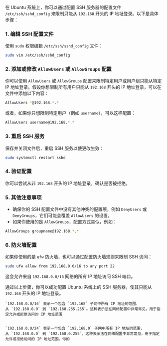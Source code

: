 在 Ubuntu 系统上，你可以通过配置 SSH 服务器的配置文件 `/etc/ssh/sshd_config` 来限制只能从 `192.168` 开头的 IP 地址登录。以下是具体步骤：

### 1. 编辑 SSH 配置文件
使用 `sudo` 权限编辑 `/etc/ssh/sshd_config` 文件：

```bash
sudo vim /etc/ssh/sshd_config
```

### 2. 添加或修改 `AllowUsers` 或 `AllowGroups` 配置
你可以使用 `AllowUsers` 或 `AllowGroups` 配置来限制特定用户或用户组只能从特定 IP 地址登录。假设你想限制所有用户只能从 `192.168` 开头的 IP 地址登录，可以在文件中添加以下内容：

```bash
AllowUsers *@192.168.*.*
```

或者，如果你只想限制特定用户（例如 `username`），可以这样配置：

```bash
AllowUsers username@192.168.*.*
```

### 3. 重启 SSH 服务
保存并关闭文件后，重启 SSH 服务以使更改生效：

```bash
sudo systemctl restart sshd
```

### 4. 验证配置
你可以尝试从非 `192.168` 开头的 IP 地址登录，确认是否被拒绝。

### 5. 其他注意事项
- 确保你的 SSH 配置文件中没有其他冲突的配置项，例如 `DenyUsers` 或 `DenyGroups`，它们可能会覆盖 `AllowUsers` 的设置。
- 如果你使用的是 `AllowGroups`，配置方式类似，例如：

```bash
AllowGroups groupname@192.168.*.*
```

### 6. 防火墙配置
如果你使用的是 `ufw` 防火墙，也可以通过配置防火墙规则来限制 SSH 访问：

```bash
sudo ufw allow from 192.168.0.0/16 to any port 22
```

这会允许来自 `192.168.0.0/16` 网络的所有 IP 地址访问 SSH 端口。

通过以上步骤，你可以成功配置 Ubuntu 系统上的 SSH 服务器，使其只能从 `192.168` 开头的 IP 地址登录。


```
`192.168.0.0/16` 表示一个包含 `192.168` 子网中所有 IP 地址的范围，从 `192.168.0.0` 到 `192.168.255.255`。这种表示法在网络配置中非常常见，用于指定允许或拒绝访问的 IP 地址范围


`192.168.0.0/24` 表示一个包含 `192.168.0` 子网中所有 IP 地址的范围，从 `192.168.0.0` 到 `192.168.0.255`。这种表示法在网络配置中非常常见，用于指定允许或拒绝访问的 IP 地址范围。你的
```

